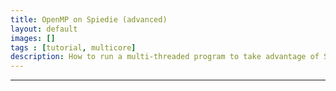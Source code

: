 ```yaml
---
title: OpenMP on Spiedie (advanced)
layout: default 
images: [] 
tags : [tutorial, multicore]
description: How to run a multi-threaded program to take advantage of Spiedie's many-core nodes
--- 
```



***

